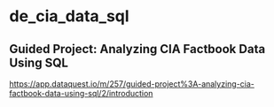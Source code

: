 # de_cia_data_sql
## Guided Project: Analyzing CIA Factbook Data Using SQL
https://app.dataquest.io/m/257/guided-project%3A-analyzing-cia-factbook-data-using-sql/2/introduction 
